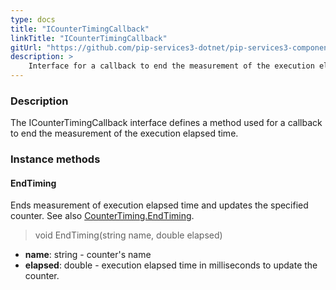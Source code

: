 ```yaml
---
type: docs
title: "ICounterTimingCallback"
linkTitle: "ICounterTimingCallback"
gitUrl: "https://github.com/pip-services3-dotnet/pip-services3-components-dotnet"
description: >
    Interface for a callback to end the measurement of the execution elapsed time.
---
```


### Description

The ICounterTimingCallback interface defines a method used for a callback to end the measurement of the execution elapsed time. 

### Instance methods

#### EndTiming
Ends measurement of execution elapsed time and updates the specified counter.
See also [CounterTiming.EndTiming](../counter_timing/#endtiming).

> void EndTiming(string name, double elapsed)

- **name**: string - counter's name
- **elapsed**: double - execution elapsed time in milliseconds to update the counter.
